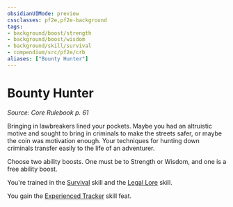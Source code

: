 ```yaml
---
obsidianUIMode: preview
cssclasses: pf2e,pf2e-background
tags:
- background/boost/strength
- background/boost/wisdom
- background/skill/survival
- compendium/src/pf2e/crb
aliases: ["Bounty Hunter"]
---
```

# Bounty Hunter
*Source: Core Rulebook p. 61*  

Bringing in lawbreakers lined your pockets. Maybe you had an altruistic motive and sought to bring in criminals to make the streets safer, or maybe the coin was motivation enough. Your techniques for hunting down criminals transfer easily to the life of an adventurer.

Choose two ability boosts. One must be to Strength or Wisdom, and one is a free ability boost.

You're trained in the [Survival](compendium/skills.md#Survival) skill and the [Legal Lore](compendium/skills.md#Lore) skill.

You gain the [Experienced Tracker](compendium/feats/experienced-tracker.md) skill feat.